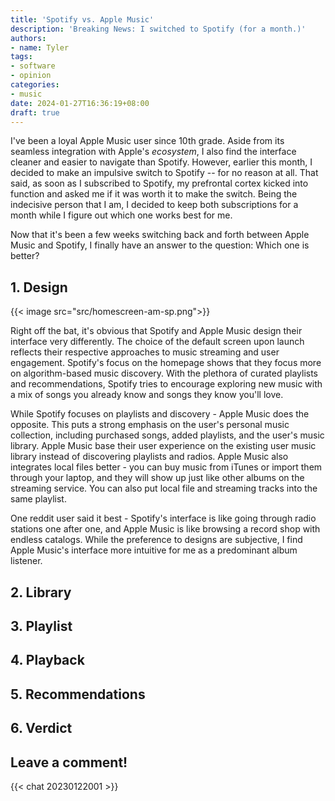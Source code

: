 ```yaml
---
title: 'Spotify vs. Apple Music'
description: 'Breaking News: I switched to Spotify (for a month.)'
authors:
- name: Tyler
tags:
- software
- opinion
categories:
- music
date: 2024-01-27T16:36:19+08:00
draft: true
---
```


I've been a loyal Apple Music user since 10th grade. Aside from its seamless integration with Apple's *ecosystem*, I also find the interface cleaner and easier to navigate than Spotify. However, earlier this month, I decided to make an impulsive switch to Spotify -- for no reason at all. That said, as soon as I subscribed to Spotify, my prefrontal cortex kicked into function and asked me if it was worth it to make the switch. Being the indecisive person that I am, I decided to keep both subscriptions for a month while I figure out which one works best for me.

Now that it's been a few weeks switching back and forth between Apple Music and Spotify, I finally have an answer to the question: Which one is better?

## 1. Design

{{< image src="src/homescreen-am-sp.png">}}

Right off the bat, it's obvious that Spotify and Apple Music design their interface very differently. The choice of the default screen upon launch reflects their respective approaches to music streaming and user engagement. Spotify's focus on the homepage shows that they focus more on algorithm-based music discovery. With the plethora of curated playlists and recommendations, Spotify tries to encourage exploring new music with a mix of songs you already know and songs they know you'll love.

While Spotify focuses on playlists and discovery - Apple Music does the opposite. This puts a strong emphasis on the user's personal music collection, including purchased songs, added playlists, and the user's music library. Apple Music base their user experience on the existing user music library instead of discovering playlists and radios. Apple Music also integrates local files better - you can buy music from iTunes or import them through your laptop, and they will show up just like other albums on the streaming service. You can also put local file and streaming tracks into the same playlist.

One reddit user said it best - Spotify's interface is like going through radio stations one after one, and Apple Music is like browsing a record shop with endless catalogs. While the preference to designs are subjective, I find Apple Music's interface more intuitive for me as a predominant album listener.

## 2. Library

## 3. Playlist

## 4. Playback

## 5. Recommendations

## 6. Verdict

## Leave a comment!

{{< chat 20230122001 >}}

